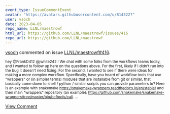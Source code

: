 ```yaml
---
event_type: IssueCommentEvent
avatar: "https://avatars.githubusercontent.com/u/814322?"
user: vsoch
date: 2023-04-05
repo_name: LLNL/maestrowf
html_url: https://github.com/LLNL/maestrowf/issues/416
repo_url: https://github.com/LLNL/maestrowf
---
```


<a href='https://github.com/vsoch' target='_blank'>vsoch</a> commented on issue <a href='https://github.com/LLNL/maestrowf/issues/416' target='_blank'>LLNL/maestrowf#416</a>.

<small>hey @FrankD412 @jwhite242 ! We chat with some folks from the workflows teams today, and I wanted to follow up here on the questions above. For the first, likely if I didn't run into the bug it doesn't need fixing. For the second, I wanted to see if there were ideas for making a more complex workflow. Specifically, have you heard of workflow tools that use "wrappers" or (in simpler terms) modules that are installable from git or similar, that basically come down to shell / python / similar scripts you can provide parameters to? Here is an example with snakemake https://snakemake-wrappers.readthedocs.io/en/stable/ and their main "wrappers" repository (an example): https://github.com/snakemake/snakemake-wrappers/tree/master/bio/bcftools/call....</small>

<a href='https://github.com/LLNL/maestrowf/issues/416' target='_blank'>View Comment</a>